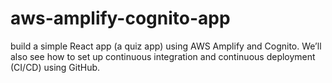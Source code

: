 # aws-amplify-cognito-app
build a simple React app (a quiz app) using AWS Amplify and Cognito.  We’ll also see how to set up continuous integration and continuous deployment (CI/CD) using GitHub. 
